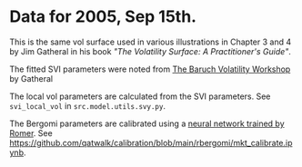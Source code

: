 # Data for 2005, Sep 15th.

This is the same vol surface used in various illustrations in Chapter 3 and 4 by Jim Gatheral in his book *"The Volatility Surface: A Practitioner's Guide"*.

The fitted SVI parameters were noted from [The Baruch Volatility Workshop](https://mfe.baruch.cuny.edu/wp-content/uploads/2015/06/VW4.pdf) by Gatheral

The local vol parameters are calculated from the SVI parameters. See `svi_local_vol` in `src.model.utils.svy.py`.

The Bergomi parameters are calibrated using a [neural network trained by Romer](
https://github.com/qatwalk/calibration/blob/main/rbergomi/mkt_calibrate.ipynb).
See https://github.com/qatwalk/calibration/blob/main/rbergomi/mkt_calibrate.ipynb.